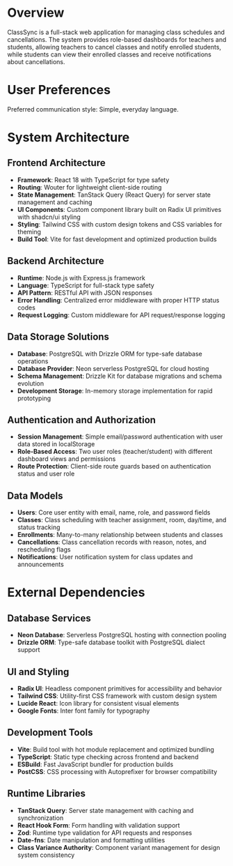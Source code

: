 # Overview

ClassSync is a full-stack web application for managing class schedules and cancellations. The system provides role-based dashboards for teachers and students, allowing teachers to cancel classes and notify enrolled students, while students can view their enrolled classes and receive notifications about cancellations.

# User Preferences

Preferred communication style: Simple, everyday language.

# System Architecture

## Frontend Architecture
- **Framework**: React 18 with TypeScript for type safety
- **Routing**: Wouter for lightweight client-side routing
- **State Management**: TanStack Query (React Query) for server state management and caching
- **UI Components**: Custom component library built on Radix UI primitives with shadcn/ui styling
- **Styling**: Tailwind CSS with custom design tokens and CSS variables for theming
- **Build Tool**: Vite for fast development and optimized production builds

## Backend Architecture
- **Runtime**: Node.js with Express.js framework
- **Language**: TypeScript for full-stack type safety
- **API Pattern**: RESTful API with JSON responses
- **Error Handling**: Centralized error middleware with proper HTTP status codes
- **Request Logging**: Custom middleware for API request/response logging

## Data Storage Solutions
- **Database**: PostgreSQL with Drizzle ORM for type-safe database operations
- **Database Provider**: Neon serverless PostgreSQL for cloud hosting
- **Schema Management**: Drizzle Kit for database migrations and schema evolution
- **Development Storage**: In-memory storage implementation for rapid prototyping

## Authentication and Authorization
- **Session Management**: Simple email/password authentication with user data stored in localStorage
- **Role-Based Access**: Two user roles (teacher/student) with different dashboard views and permissions
- **Route Protection**: Client-side route guards based on authentication status and user role

## Data Models
- **Users**: Core user entity with email, name, role, and password fields
- **Classes**: Class scheduling with teacher assignment, room, day/time, and status tracking
- **Enrollments**: Many-to-many relationship between students and classes
- **Cancellations**: Class cancellation records with reason, notes, and rescheduling flags
- **Notifications**: User notification system for class updates and announcements

# External Dependencies

## Database Services
- **Neon Database**: Serverless PostgreSQL hosting with connection pooling
- **Drizzle ORM**: Type-safe database toolkit with PostgreSQL dialect support

## UI and Styling
- **Radix UI**: Headless component primitives for accessibility and behavior
- **Tailwind CSS**: Utility-first CSS framework with custom design system
- **Lucide React**: Icon library for consistent visual elements
- **Google Fonts**: Inter font family for typography

## Development Tools
- **Vite**: Build tool with hot module replacement and optimized bundling
- **TypeScript**: Static type checking across frontend and backend
- **ESBuild**: Fast JavaScript bundler for production builds
- **PostCSS**: CSS processing with Autoprefixer for browser compatibility

## Runtime Libraries
- **TanStack Query**: Server state management with caching and synchronization
- **React Hook Form**: Form handling with validation support
- **Zod**: Runtime type validation for API requests and responses
- **Date-fns**: Date manipulation and formatting utilities
- **Class Variance Authority**: Component variant management for design system consistency